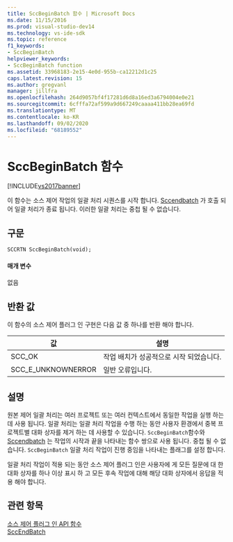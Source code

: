 ```yaml
---
title: SccBeginBatch 함수 | Microsoft Docs
ms.date: 11/15/2016
ms.prod: visual-studio-dev14
ms.technology: vs-ide-sdk
ms.topic: reference
f1_keywords:
- SccBeginBatch
helpviewer_keywords:
- SccBeginBatch function
ms.assetid: 33968183-2e15-4e0d-955b-ca12212d1c25
caps.latest.revision: 15
ms.author: gregvanl
manager: jillfra
ms.openlocfilehash: 264d9057bf4f17281d6d8a16ed3a6794004e0e21
ms.sourcegitcommit: 6cfffa72af599a9d667249caaaa411bb28ea69fd
ms.translationtype: MT
ms.contentlocale: ko-KR
ms.lasthandoff: 09/02/2020
ms.locfileid: "68189552"
---
```

# <a name="sccbeginbatch-function"></a>SccBeginBatch 함수
[!INCLUDE[vs2017banner](../includes/vs2017banner.md)]

이 함수는 소스 제어 작업의 일괄 처리 시퀀스를 시작 합니다. [Sccendbatch](../extensibility/sccendbatch-function.md) 가 호출 되어 일괄 처리가 종료 됩니다. 이러한 일괄 처리는 중첩 될 수 없습니다.  
  
## <a name="syntax"></a>구문  
  
```cpp#  
SCCRTN SccBeginBatch(void);  
```  
  
#### <a name="parameters"></a>매개 변수  
 없음  
  
## <a name="return-value"></a>반환 값  
 이 함수의 소스 제어 플러그 인 구현은 다음 값 중 하나를 반환 해야 합니다.  
  
|값|설명|  
|-----------|-----------------|  
|SCC_OK|작업 배치가 성공적으로 시작 되었습니다.|  
|SCC_E_UNKNOWNERROR|일반 오류입니다.|  
  
## <a name="remarks"></a>설명  
 원본 제어 일괄 처리는 여러 프로젝트 또는 여러 컨텍스트에서 동일한 작업을 실행 하는 데 사용 됩니다. 일괄 처리는 일괄 처리 작업을 수행 하는 동안 사용자 환경에서 중복 프로젝트별 대화 상자를 제거 하는 데 사용할 수 있습니다. `SccBeginBatch`함수와 [Sccendbatch](../extensibility/sccendbatch-function.md) 는 작업의 시작과 끝을 나타내는 함수 쌍으로 사용 됩니다. 중첩 될 수 없습니다. `SccBeginBatch` 일괄 처리 작업이 진행 중임을 나타내는 플래그를 설정 합니다.  
  
 일괄 처리 작업이 적용 되는 동안 소스 제어 플러그 인은 사용자에 게 모든 질문에 대 한 대화 상자를 하나 이상 표시 하 고 모든 후속 작업에 대해 해당 대화 상자에서 응답을 적용 해야 합니다.  
  
## <a name="see-also"></a>관련 항목  
 [소스 제어 플러그 인 API 함수](../extensibility/source-control-plug-in-api-functions.md)   
 [SccEndBatch](../extensibility/sccendbatch-function.md)
